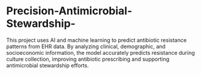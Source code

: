 # Precision-Antimicrobial-Stewardship-
This project uses AI and machine learning to predict antibiotic resistance patterns from EHR data. By analyzing clinical, demographic, and socioeconomic information, the model accurately predicts resistance during culture collection, improving antibiotic prescribing and supporting antimicrobial stewardship efforts.
